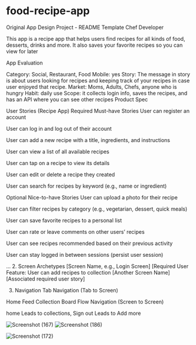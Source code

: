 # food-recipe-app
Original App Design Project - README Template
Chef Developer

This app is a recipe app that helps users find recipes for all kinds of food, desserts, drinks and more. It also saves your favorite recipes so you can view for later

App Evaluation

Category: Social, Restaurant, Food 
Mobile: yes
Story: The message in story is about users looking for recipes and keeping track of your recipes in case user enjoyed that recipe.
Market: Moms, Adults, Chefs, anyone who is hungry
Habit: daily use 
Scope: it collects login info, saves the recipes, and has an API where you can see other recipes
Product Spec

User Stories (Recipe App)
Required Must-have Stories
User can register an account

User can log in and log out of their account

User can add a new recipe with a title, ingredients, and instructions

User can view a list of all available recipes

User can tap on a recipe to view its details

User can edit or delete a recipe they created

User can search for recipes by keyword (e.g., name or ingredient)

Optional Nice-to-have Stories
User can upload a photo for their recipe

User can filter recipes by category (e.g., vegetarian, dessert, quick meals)

User can save favorite recipes to a personal list

User can rate or leave comments on other users’ recipes

User can see recipes recommended based on their previous activity

User can stay logged in between sessions (persist user session)



...
2. Screen Archetypes
[Screen Name, e.g., Login Screen]
[Required User Feature: User can add recipes to collection 
[Another Screen Name]
[Associated required user story]


3. Navigation
Tab Navigation (Tab to Screen)

Home Feed
Collection Board
Flow Navigation (Screen to Screen)

home
Leads to collections, 
Sign out
Leads to Add more

![Screenshot (167)](https://github.com/user-attachments/assets/71001852-8e46-4afd-93da-8f798c7beb52)
![Screenshot (186)](https://github.com/user-attachments/assets/ffce9ea6-27f7-4a6f-bdbf-a0ca9b884dc9)

![Screenshot (172)](https://github.com/user-attachments/assets/e8a1b691-5b8b-4a06-a031-f185f5e687fa)


